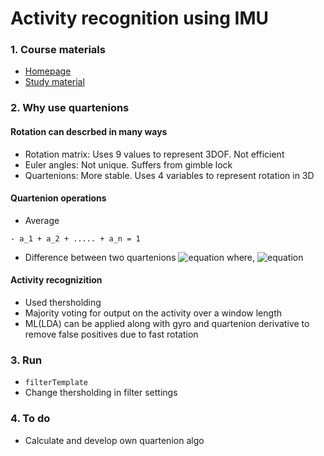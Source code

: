 # Activity recognition using IMU

### 1. Course materials

- [Homepage](http://sensorfusion.se/)
- [Study material](https://www.control.isy.liu.se/student/tsrt14/file/orientation.pdf)

### 2. Why use quartenions

#### Rotation can descrbed in many ways
- Rotation matrix: Uses 9 values to represent 3DOF. Not efficient
- Euler angles: Not unique. Suffers from gimble lock
- Quartenions: More stable. Uses 4 variables to represent rotation in 3D

#### Quartenion operations
- Average
```Q = [a_1*q_1 a_2*q_2 ... a_n*q_n]
- a_1 + a_2 + ..... + a_n = 1
```
- Difference between two quartenions
![equation](https://latex.codecogs.com/gif.latex?\theta&space;=&space;2&space;\arccos&space;\left(|&space;\langle&space;p,&space;q&space;\rangle&space;|\right))
where, ![equation](https://latex.codecogs.com/gif.latex?\langle&space;p,q&space;\rangle&space;=&space;p_1q_1&space;&plus;&space;p_2q_2&space;&plus;&space;p_3q_3&space;&plus;&space;p_4q_4)

#### Activity recognizition
- Used thersholding
- Majority voting for output on the activity over a window length
- ML(LDA) can be applied along with gyro and quartenion derivative to remove false positives due to fast rotation

### 3. Run
- `filterTemplate`
- Change thersholding in filter settings

### 4. To do
- Calculate and develop own quartenion algo
